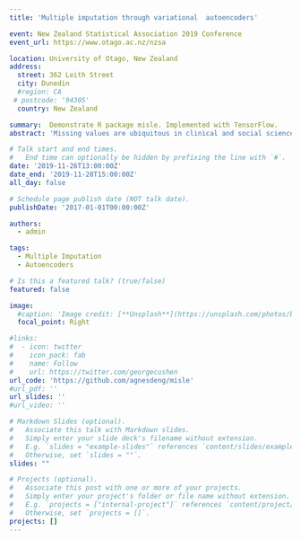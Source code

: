 ```yaml
---
title: 'Multiple imputation through variational  autoencoders'

event: New Zealand Statistical Association 2019 Conference
event_url: https://www.otago.ac.nz/nzsa

location: University of Otago, New Zealand
address:
  street: 362 Leith Street
  city: Dunedin
  #region: CA
 # postcode: '94305'
  country: New Zealand

summary:  Demonstrate R package misle. Implemented with TensorFlow.
abstract: 'Missing values are ubiquitous in clinical and social science data. Incomplete data not only leads to loss of information but can also introduce bias, which poses a significant challenge for data analysis. Various imputation procedures were designed to handle incomplete data under different missingness mechanisms. Rubin (1977) introduced multiple imputation to attain valid inference from data with ignorable nonresponse. Some techniques and R packages are developed to implement multiple imputations, such as MICE, Amelia and MissForest. However, the running time of imputation using these methods can be excessive for large datasets. We propose a scalable multiple imputation method based on variational and denoising autoencoders.  Our R package mivae is built using the tensorflow package in R, which enables fast computation and thus provides a scalable solution for missing data.  In this presentation, I will demonstrate some features of the R package mivae and compare the performance of several commonly used multiple imputation techniques.  Multiple imputation inference will also be discussed. '

# Talk start and end times.
#   End time can optionally be hidden by prefixing the line with `#`.
date: '2019-11-26T13:00:00Z'
date_end: '2019-11-28T15:00:00Z'
all_day: false

# Schedule page publish date (NOT talk date).
publishDate: '2017-01-01T00:00:00Z'

authors:
  - admin

tags:
  - Multiple Imputation
  - Autoencoders

# Is this a featured talk? (true/false)
featured: false

image:
  #caption: 'Image credit: [**Unsplash**](https://unsplash.com/photos/bzdhc5b3Bxs)'
  focal_point: Right

#links:
#  - icon: twitter
#    icon_pack: fab
#    name: Follow
#    url: https://twitter.com/georgecushen
url_code: 'https://github.com/agnesdeng/misle'
#url_pdf: ''
url_slides: ''
#url_video: ''

# Markdown Slides (optional).
#   Associate this talk with Markdown slides.
#   Simply enter your slide deck's filename without extension.
#   E.g. `slides = "example-slides"` references `content/slides/example-slides.md`.
#   Otherwise, set `slides = ""`.
slides: ""

# Projects (optional).
#   Associate this post with one or more of your projects.
#   Simply enter your project's folder or file name without extension.
#   E.g. `projects = ["internal-project"]` references `content/project/deep-learning/index.md`.
#   Otherwise, set `projects = []`.
projects: []
---
```



